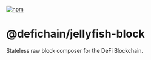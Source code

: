 [![npm](https://img.shields.io/npm/v/@defichain/jellyfish-block)](https://www.npmjs.com/package/@defichain/jellyfish-block/v/latest)

# @defichain/jellyfish-block

Stateless raw block composer for the DeFi Blockchain.

